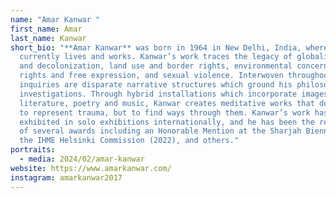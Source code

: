 ```yaml
---
name: "Amar Kanwar "
first_name: Amar
last_name: Kanwar
short_bio: "**Amar Kanwar** was born in 1964 in New Delhi, India, where he
  currently lives and works. Kanwar’s work traces the legacy of globalization
  and decolonization, land use and border rights, environmental concerns, human
  rights and free expression, and sexual violence. Interwoven throughout these
  inquiries are disparate narrative structures which ground his philosophical
  investigations. Through hybrid installations which incorporate images,
  literature, poetry and music, Kanwar creates meditative works that do not aim
  to represent trauma, but to find ways through them. Kanwar’s work has been
  exhibited in solo exhibitions internationally, and he has been the recipient
  of several awards including an Honorable Mention at the Sharjah Biennial 2023,
  the IHME Helsinki Commission (2022), and others."
portraits:
  - media: 2024/02/amar-kanwar
website: https://www.amarkanwar.com/
instagram: amarkanwar2017
---
```

